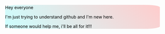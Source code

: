
<style>
  div{
  color: black;
  background: linear-gradient(45deg, #CCFFFF, #FFCCCC);
  border-color: black;
  border-width: 3px;
  border-radius: 10%;
 }
  </style>
<div>
<p>Hey everyone
<p>I'm just trying to understand github and I'm new here.
<p>If someone would help me, i'll be all for it!!!
</div>
